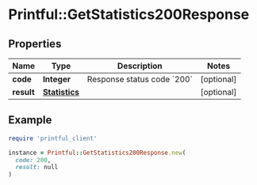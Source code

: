 # Printful::GetStatistics200Response

## Properties

| Name | Type | Description | Notes |
| ---- | ---- | ----------- | ----- |
| **code** | **Integer** | Response status code &#x60;200&#x60; | [optional] |
| **result** | [**Statistics**](Statistics.md) |  | [optional] |

## Example

```ruby
require 'printful_client'

instance = Printful::GetStatistics200Response.new(
  code: 200,
  result: null
)
```

